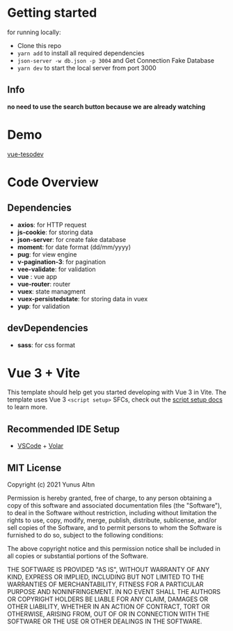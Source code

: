 # Getting started

for running locally:

- Clone this repo
- `yarn add` to install all required dependencies
- `json-server -w db.json -p 3004` and Get Connection Fake Database
- `yarn dev` to start the local server from port 3000

## Info
**no need to use the search button because we are already watching**

# Demo

[vue-tesodev](https://vue-tesodev.netlify.app)

# Code Overview

## Dependencies

- **axios**: for HTTP request
- **js-cookie**: for storing data 
- **json-server**: for create fake database
- **moment**: for date format (dd/mm/yyyy)
- **pug**: for view engine
- **v-pagination-3**: for pagination
- **vee-validate**: for validation
- **vue** : vue app
- **vue-router**: router
- **vuex**: state managment
- **vuex-persistedstate**: for storing data in vuex
- **yup**: for validation

## devDependencies

- **sass**: for css format



# Vue 3 + Vite

This template should help get you started developing with Vue 3 in Vite. The template uses Vue 3 `<script setup>` SFCs, check out the [script setup docs](https://v3.vuejs.org/api/sfc-script-setup.html#sfc-script-setup) to learn more.

## Recommended IDE Setup

- [VSCode](https://code.visualstudio.com/) + [Volar](https://marketplace.visualstudio.com/items?itemName=johnsoncodehk.volar)
    




## MIT License

Copyright (c) 2021 Yunus Altın

Permission is hereby granted, free of charge, to any person obtaining a copy
of this software and associated documentation files (the "Software"), to deal
in the Software without restriction, including without limitation the rights
to use, copy, modify, merge, publish, distribute, sublicense, and/or sell
copies of the Software, and to permit persons to whom the Software is
furnished to do so, subject to the following conditions:

The above copyright notice and this permission notice shall be included in all
copies or substantial portions of the Software.

THE SOFTWARE IS PROVIDED "AS IS", WITHOUT WARRANTY OF ANY KIND, EXPRESS OR
IMPLIED, INCLUDING BUT NOT LIMITED TO THE WARRANTIES OF MERCHANTABILITY,
FITNESS FOR A PARTICULAR PURPOSE AND NONINFRINGEMENT. IN NO EVENT SHALL THE
AUTHORS OR COPYRIGHT HOLDERS BE LIABLE FOR ANY CLAIM, DAMAGES OR OTHER
LIABILITY, WHETHER IN AN ACTION OF CONTRACT, TORT OR OTHERWISE, ARISING FROM,
OUT OF OR IN CONNECTION WITH THE SOFTWARE OR THE USE OR OTHER DEALINGS IN THE
SOFTWARE.

